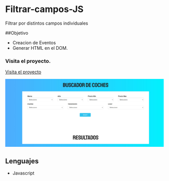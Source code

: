 # Filtrar-campos-JS
Filtrar por distintos campos individuales

##Objetivo
+ Creacion de Eventos
+ Generar HTML en el DOM.

### Visita el proyecto.

[Visita el proyecto](https://miguelpl32.github.io/Filtrar-campos-JS/)

![](img/Buscador-coches.jpg)

## Lenguajes
+ Javascript
